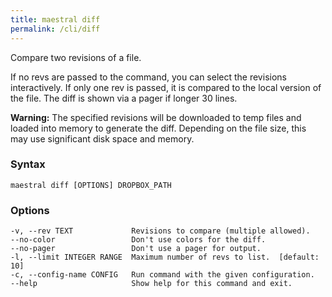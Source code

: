 ```yaml
---
title: maestral diff
permalink: /cli/diff
---
```


Compare two revisions of a file.

If no revs are passed to the command, you can select the revisions interactively. If
only one rev is passed, it is compared to the local version of the file. The diff is
shown via a pager if longer 30 lines.

**Warning:** The specified revisions will be downloaded to temp files and loaded into
memory to generate the diff. Depending on the file size, this may use significant disk
space and memory.

### Syntax

```
maestral diff [OPTIONS] DROPBOX_PATH
```

### Options

```
-v, --rev TEXT             Revisions to compare (multiple allowed).
--no-color                 Don't use colors for the diff.
--no-pager                 Don't use a pager for output.
-l, --limit INTEGER RANGE  Maximum number of revs to list.  [default: 10]
-c, --config-name CONFIG   Run command with the given configuration.
--help                     Show help for this command and exit.
```
